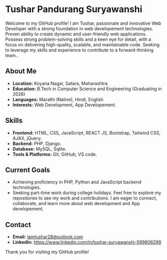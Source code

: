 # Tushar Pandurang Suryawanshi

Welcome to my GitHub profile! I am Tushar, passionate and innovative Web Developer with a strong foundation in web developement technologies. Proven ability to create dynamic and user-friendly web applications. Possess strong problem-solving skills and a keen eye for detail, with a focus on delivering high-quality, scalable, and maintainable code. Seeking to leverage my skills and experience to contribute to a forward-thinking team..

## About Me

- **Location:** Koyana Nagar, Satara, Maharashtra
- **Education:** B.Tech in Computer Science and Engineering (Graduating in 2026)
- **Languages:** Marathi (Native), Hindi, English
- **Interests:** Web Development, App Developement.

## Skills

- **Frontend:** HTML, CSS, JavaScript, REACT JS, Bootstrap, Tailwind CSS, AJAX, jQuery.
- **Backend:** PHP, Django.
- **Database:** MySQL, Sqlite.
- **Tools & Platforms:** Git, GitHub, VS code.

## Current Goals

- Achieving proficiency in PHP, Python and JavaScript backend technologies.
- Seeking part-time work during college holidays.
Feel free to explore my repositories to see my work and contributions. I am eager to connect, collaborate, and learn more about web development and App developement.

## Contact

- **Email:** iamtushar28@outlook.com
- **LinkedIn:** https://www.linkedin.com/in/tushar-suryawanshi-599806299

Thank you for visiting my GitHub profile!
